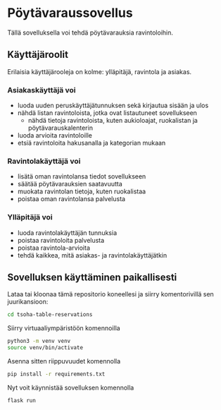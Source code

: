 # Pöytävaraussovellus

Tällä sovelluksella voi tehdä pöytävarauksia ravintoloihin.

## Käyttäjäroolit

Erilaisia käyttäjärooleja on kolme: ylläpitäjä, ravintola ja asiakas.

### Asiakaskäyttäjä voi

- luoda uuden peruskäyttäjätunnuksen sekä kirjautua sisään ja ulos
- nähdä listan ravintoloista, jotka ovat listautuneet sovellukseen
  - nähdä tietoja ravintoloista, kuten aukioloajat, ruokalistan ja pöytävarauskalenterin
- luoda arvioita ravintoloille
- etsiä ravintoloita hakusanalla ja kategorian mukaan

### Ravintolakäyttäjä voi

- lisätä oman ravintolansa tiedot sovellukseen
- säätää pöytävarauksien saatavuutta
- muokata ravintolan tietoja, kuten ruokalistaa
- poistaa oman ravintolansa palvelusta

### Ylläpitäjä voi

- luoda ravintolakäyttäjän tunnuksia
- poistaa ravintoloita palvelusta
- poistaa ravintola-arvioita
- tehdä kaikkea, mitä asiakas- ja ravintolakäyttäjätkin

## Sovelluksen käyttäminen paikallisesti

Lataa tai kloonaa tämä repositorio koneellesi ja siirry komentorivillä sen juurikansioon:

```bash
cd tsoha-table-reservations
```

Siirry virtuaaliympäristöön komennoilla

```bash
python3 -m venv venv
source venv/bin/activate
```

Asenna sitten riippuvuudet komennolla

```bash
pip install -r requirements.txt
```

Nyt voit käynnistää sovelluksen komennolla

```bash
flask run
```
